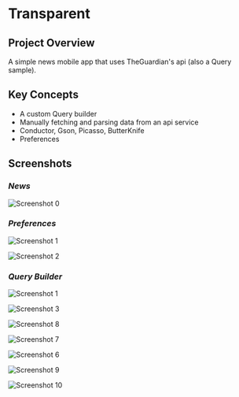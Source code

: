 # Transparent

## Project Overview
A simple news mobile app that uses TheGuardian's api (also a Query sample).

## Key Concepts
- A custom Query builder
- Manually fetching and parsing data from an api service
- Conductor, Gson, Picasso, ButterKnife
- Preferences

## Screenshots


### *News*


![Screenshot 0](/screenshots/0.jpg)


### *Preferences*


![Screenshot 1](/screenshots/1.jpg)

![Screenshot 2](/screenshots/2.jpg)


### *Query Builder*

![Screenshot 1](/screenshots/1.jpg)

![Screenshot 3](/screenshots/3.jpg)

![Screenshot 8](/screenshots/8.jpg)

![Screenshot 7](/screenshots/7.jpg)

![Screenshot 6](/screenshots/6.jpg)

![Screenshot 9](/screenshots/9.jpg)

![Screenshot 10](/screenshots/10.jpg)



